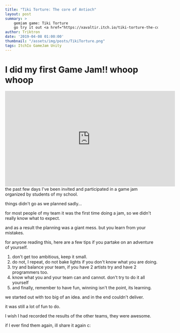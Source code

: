 ```yaml
---
title: "Tiki Torture: The core of Antioch"
layout: post
summary: >
    gemjam game: Tiki Torture
    go try it out <a href="https://xavaltir.itch.io/tiki-torture-the-core-of-antioch">here</a> 
author: Triktron
date: '2019-04-08 01:00:00'
thumbnail: "/assets/img/posts/TikiTorture.png"
tags: ItchIo GameJam Unity
---
```


I did my first Game Jam!! whoop whoop
=====================================
<iframe width="560" height="315" src="https://www.youtube.com/embed/jyFaJrNYb6w" frameborder="0" allow="encrypted-media; picture-in-picture" allowfullscreen></iframe>
the past few days I've been invited and participated in a game jam organized by students of my school.

things didn't go as we planned sadly...

for most people of my team it was the first time doing a jam, so we didn't really know what to expect.

and as a result the planning was a giant mess. but you learn from your mistakes.

for anyone reading this, here are a few tips if you partake on an adventure of yourself.

1. don't get too ambitious, keep it small.
2. do not, I repeat, do not bake lights if you don't know what you are doing.
3. try and balance your team, if you have 2 artists try and have 2 programmers too.
4. know what you and your team can and cannot. don't try to do it all yourself
5. and finally, remember to have fun, winning isn't the point, its learning.

we started out with too big of an idea. and in the end couldn't deliver.

it was still a lot of fun to do.

I wish I had recorded the results of the other teams, they were awesome.

if I ever find them again, ill share it again c: